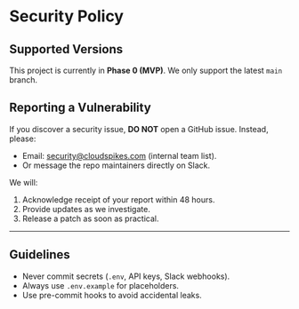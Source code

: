 # Security Policy

## Supported Versions
This project is currently in **Phase 0 (MVP)**.
We only support the latest `main` branch.

## Reporting a Vulnerability
If you discover a security issue, **DO NOT** open a GitHub issue.
Instead, please:

- Email: security@cloudspikes.com (internal team list).
- Or message the repo maintainers directly on Slack.

We will:
1. Acknowledge receipt of your report within 48 hours.
2. Provide updates as we investigate.
3. Release a patch as soon as practical.

---

## Guidelines
- Never commit secrets (`.env`, API keys, Slack webhooks).
- Always use `.env.example` for placeholders.
- Use pre-commit hooks to avoid accidental leaks.
